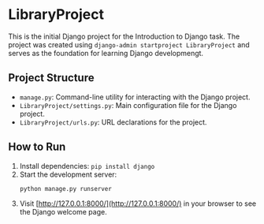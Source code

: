 # LibraryProject

This is the initial Django project for the Introduction to Django task. The project was created using `django-admin startproject LibraryProject` and serves as the foundation for learning Django developmengt.

## Project Structure
- `manage.py`: Command-line utility for interacting with the Django project.
- `LibraryProject/settings.py`: Main configuration file for the Django project.
- `LibraryProject/urls.py`: URL declarations for the project.

## How to Run
1. Install dependencies: `pip install django`
2. Start the development server:
   ```
   python manage.py runserver
   ```
3. Visit [http://127.0.0.1:8000/](http://127.0.0.1:8000/) in your browser to see the Django welcome page.
